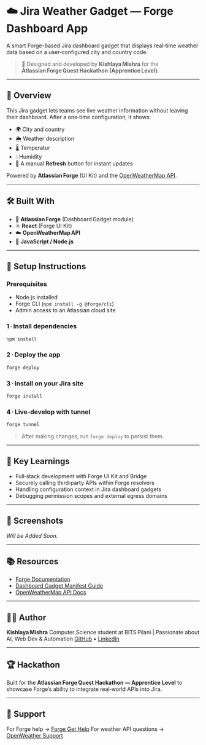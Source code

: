 
# ☁️ Jira Weather Gadget — Forge Dashboard App

A smart Forge-based Jira dashboard gadget that displays real‑time weather data based on a user‑configured city and country code.

> 🎯 Designed and developed by **Kishlaya Mishra** for the **Atlassian Forge Quest Hackathon (Apprentice Level)**.

---

## 🌟 Overview

This Jira gadget lets teams see live weather information without leaving their dashboard. After a one‑time configuration, it shows:

- 🌍 City and country  
- 🌦 Weather description  
- 🌡 Temperatur
- 💧 Humidity 
- 🔁 A manual **Refresh** button for instant updates  

Powered by **Atlassian Forge** (UI Kit) and the [OpenWeatherMap API](https://openweathermap.org/api).

---

## 🛠 Built With

- 🧱 **Atlassian Forge** (Dashboard Gadget module)  
- ⚛️ **React** (Forge UI Kit)  
- ☁️ **OpenWeatherMap API**  
- 🧠 **JavaScript / Node.js**  

---

## 🚀 Setup Instructions

### Prerequisites
- Node.js installed  
- Forge CLI (`npm install -g @forge/cli`)  
- Admin access to an Atlassian cloud site  

### 1 · Install dependencies
```bash
npm install
````

### 2 · Deploy the app

```bash
forge deploy
```

### 3 · Install on your Jira site

```bash
forge install
```

### 4 · Live‑develop with tunnel

```bash
forge tunnel
```

> After making changes, run `forge deploy` to persist them.

---

## 🧠 Key Learnings

* Full‑stack development with Forge UI Kit and Bridge
* Securely calling third‑party APIs within Forge resolvers
* Handling configuration context in Jira dashboard gadgets
* Debugging permission scopes and external egress domains

---

## 📸 Screenshots

*Will be Added Soon.*

---

## 📚 Resources

* [Forge Documentation](https://developer.atlassian.com/platform/forge/)
* [Dashboard Gadget Manifest Guide](https://developer.atlassian.com/platform/forge/manifest-reference/#jira-dashboard-gadget)
* [OpenWeatherMap API Docs](https://openweathermap.org/current)

---

## 👨‍💻 Author

**Kishlaya Mishra**
Computer Science student at BITS Pilani | Passionate about AI, Web Dev & Automation
[GitHub](https://github.com/kishlayamishra02) • [LinkedIn](https://www.linkedin.com/in/kishlayamishra)

---

## 🏆 Hackathon

Built for the **Atlassian Forge Quest Hackathon — Apprentice Level** to showcase Forge’s ability to integrate real‑world APIs into Jira.

---

## 🤝 Support

For Forge help → [Forge Get Help](https://developer.atlassian.com/platform/forge/get-help/)
For weather API questions → [OpenWeather Support](https://openweathermap.org/support)
